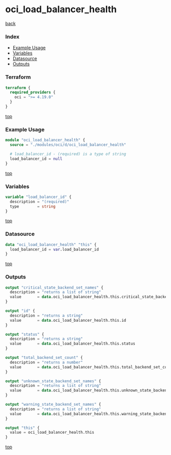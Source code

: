 # oci_load_balancer_health

[back](../oci.md)

### Index

- [Example Usage](#example-usage)
- [Variables](#variables)
- [Datasource](#datasource)
- [Outputs](#outputs)

### Terraform

```terraform
terraform {
  required_providers {
    oci = ">= 4.19.0"
  }
}
```

[top](#index)

### Example Usage

```terraform
module "oci_load_balancer_health" {
  source = "./modules/oci/d/oci_load_balancer_health"

  # load_balancer_id - (required) is a type of string
  load_balancer_id = null
}
```

[top](#index)

### Variables

```terraform
variable "load_balancer_id" {
  description = "(required)"
  type        = string
}
```

[top](#index)

### Datasource

```terraform
data "oci_load_balancer_health" "this" {
  load_balancer_id = var.load_balancer_id
}
```

[top](#index)

### Outputs

```terraform
output "critical_state_backend_set_names" {
  description = "returns a list of string"
  value       = data.oci_load_balancer_health.this.critical_state_backend_set_names
}

output "id" {
  description = "returns a string"
  value       = data.oci_load_balancer_health.this.id
}

output "status" {
  description = "returns a string"
  value       = data.oci_load_balancer_health.this.status
}

output "total_backend_set_count" {
  description = "returns a number"
  value       = data.oci_load_balancer_health.this.total_backend_set_count
}

output "unknown_state_backend_set_names" {
  description = "returns a list of string"
  value       = data.oci_load_balancer_health.this.unknown_state_backend_set_names
}

output "warning_state_backend_set_names" {
  description = "returns a list of string"
  value       = data.oci_load_balancer_health.this.warning_state_backend_set_names
}

output "this" {
  value = oci_load_balancer_health.this
}
```

[top](#index)
